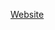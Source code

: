 
[Website]([https://github.com/sveltejs/kit/tree/master/packages/create-svelte](https://dualipaconcept.netlify.app/))
